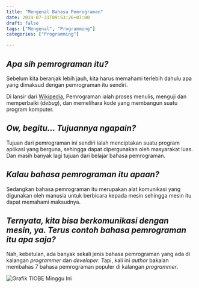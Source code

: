 ```yaml
---
title: "Mengenal Bahasa Pemrograman"
date: 2019-07-31T09:53:26+07:00
draft: false
tags: ["Mengenal", "Programming"]
categories: ["Programming"]

---
```


## _Apa sih pemrograman itu?_

Sebelum kita beranjak lebih jauh, kita harus memahami terlebih dahulu apa yang dimaksud dengan pemrograman itu sendiri.

Di lansir dari [Wikipedia](http://wikipedia/), Pemrograman ialah proses menulis, menguji dan memperbaiki (_debug_), dan memelihara kode  yang membangun suatu program komputer.

## _Ow, begitu... Tujuannya ngapain?_

Tujuan dari pemrograman ini sendiri ialah menciptakan suatu program aplikasi yang berguna, sehingga dapat dipergunakan oleh masyarakat luas. Dan masih banyak lagi tujuan dari belajar bahasa pemrograman.

## _Kalau bahasa pemrograman itu apaan?_

Sedangkan bahasa pemrograman itu merupakan alat komunikasi yang digunakan oleh manusia untuk berbicara kepada mesin sehingga mesin itu dapat memahami maksudnya.

## _Ternyata, kita bisa berkomunikasi dengan mesin, ya. Terus contoh bahasa pemrograman itu apa saja?_

Nah, kebetulan, ada banyak sekali jenis bahasa pemrograman yang ada di kalangan _programmer_ dan _developer_. Tapi, kali ini _author_ bakalan membahas 7 bahasa pemrograman populer di kalangan _programmer_.




![Grafik TIOBE Minggu Ini](/img/mengenal-bahasa-pemrograman/graphic-this-week.jpg)
